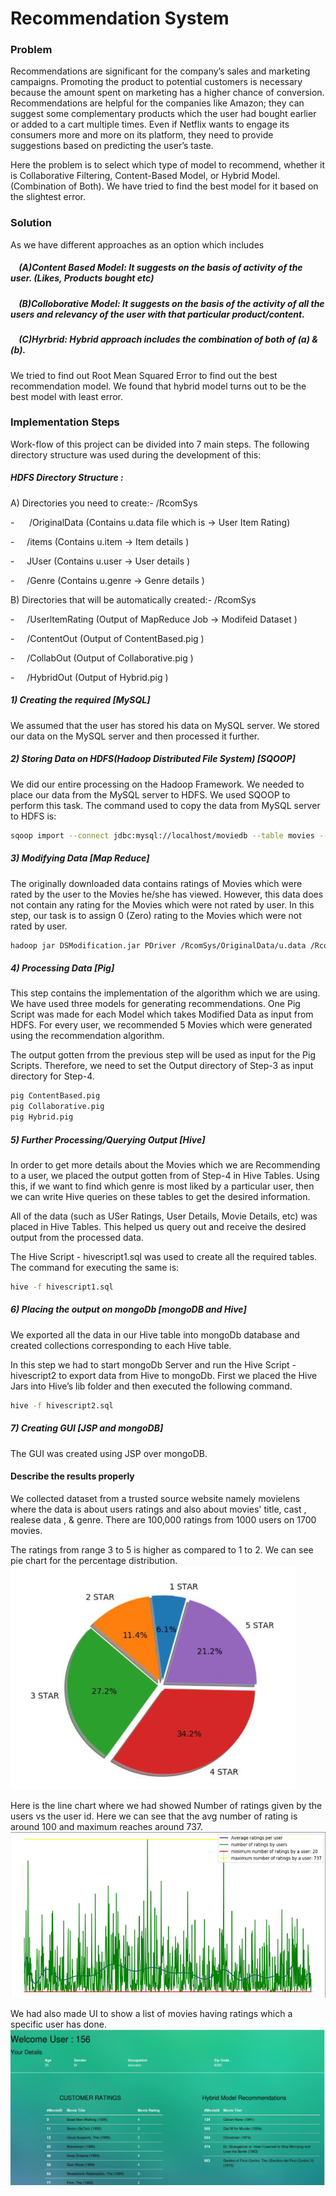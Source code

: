 # Recommendation System
### Problem

Recommendations are significant for the company’s sales and marketing campaigns. Promoting the product to potential customers is necessary because the amount spent on marketing has a higher chance of conversion. Recommendations are helpful for the companies like Amazon; they can suggest some complementary products which the user had bought earlier or added to a cart multiple times. Even if Netflix wants to engage its consumers more and more on its platform, they need to provide suggestions based on predicting the user’s taste.

Here the problem is to select which type of model to recommend, whether it is Collaborative Filtering, Content-Based Model, or Hybrid Model. (Combination of Both). We have tried to find the best model for it based on the slightest error.


### Solution
As we have different approaches as an option which includes 
#####  &nbsp;&nbsp;&nbsp; (A)Content Based Model: It suggests on the basis of activity of the user. (Likes, Products bought etc)
#####  &nbsp;&nbsp;&nbsp; (B)Colloborative Model: It suggests on the basis of the activity of all the users and relevancy of the user with that particular product/content.
#####  &nbsp;&nbsp;&nbsp; (C)Hyrbrid: Hybrid approach includes the combination of both of (a) & (b). 

We tried to find out Root Mean Squared Error to find out the best recommendation model. We found that hybrid model turns out to be the best model with least error.

### Implementation Steps
Work-flow of this project can be divided into 7 main steps. The following directory structure was used during the development of this: 

##### HDFS Directory Structure :

A) Directories you need to create:-
/RcomSys

\- &nbsp;&nbsp;&nbsp;&nbsp; /OriginalData (Contains u.data file which is -> User Item Rating)

\- &nbsp;&nbsp;&nbsp; /items (Contains u.item -> Item details )

\- &nbsp;&nbsp;&nbsp; JUser (Contains u.user -> User details )

\- &nbsp;&nbsp;&nbsp; /Genre (Contains u.genre -> Genre details )

B) Directories that will be automatically created:-
/RcomSys

\- &nbsp;&nbsp;&nbsp; /UserltemRating (Output of MapReduce Job -> Modifeid Dataset )

\- &nbsp;&nbsp;&nbsp; /ContentOut (Output of ContentBased.pig )

\- &nbsp;&nbsp;&nbsp; /CollabOut (Output of Collaborative.pig )

\- &nbsp;&nbsp;&nbsp; /HybridOut (Output of Hybrid.pig )

##### 1) Creating the required [MySQL]
We assumed that the user has stored his data on MySQL server. We stored our data on the MySQL server and then processed it further. 

##### 2) Storing Data on HDFS(Hadoop Distributed File System) [SQOOP]
We did our entire processing on the Hadoop Framework. We needed to place our data from the MySQL server to HDFS. We used SQOOP to perform this task. The command used to copy the data from MySQL server to HDFS is:
```sh
sqoop import --connect jdbc:mysql://localhost/moviedb --table movies --m 1 --fields-terminated-by '\t' --target-dir /RcomSys/OriginalData;
```

##### 3) Modifying Data [Map Reduce]

The originally downloaded data contains ratings of Movies which were rated by the user to the Movies he/she has viewed. However, this data does not contain any rating for the Movies which were not rated by user. In this step, our task is to assign 0 (Zero) rating to the Movies which were not rated by user.

```sh
hadoop jar DSModification.jar PDriver /RcomSys/OriginalData/u.data /RcomSys/UserltemRating
```
##### 4) Processing Data [Pig]

This step contains the implementation of the algorithm which we are using. We have used three models for generating recommendations. One Pig Script was made for each Model which takes Modified Data as input from HDFS. For every user, we recommended 5 Movies which were generated using the recommendation algorithm.

The output gotten frrom the previous step will be used as input for the Pig Scripts. Therefore, we need to set the Output directory of Step-3 as input directory for Step-4.

```sh
pig ContentBased.pig
pig Collaborative.pig
pig Hybrid.pig
```

##### 5) Further Processing/Querying Output [Hive]

In order to get more details about the Movies which we are Recommending to a user, we placed the output gotten from of Step-4 in Hive Tables. Using this, if we want to find which genre is most liked by a particular user, then we can write Hive queries on these tables to get the desired information.

All of the data (such as USer Ratings, User Details, Movie Details, etc) was placed in Hive Tables. This helped us query out and receive the desired output from the processed data.

The Hive Script - hivescript1.sql was used to create all the required tables. The command for executing the same is:
```sh
hive -f hivescript1.sql
```
##### 6) Placing the output on mongoDb [mongoDB and Hive]
We exported all the data in our Hive table into mongoDb database and created collections corresponding to each Hive table.

In this step we had to start mongoDb Server and run the Hive Script - hivescript2 to export data from Hive to mongoDb. First we placed the Hive Jars into Hive’s lib folder and then executed the following command.
```sh
hive -f hivescript2.sql
```

##### 7) Creating GUI [JSP and mongoDB]

The GUI was created using JSP over mongoDB.




#### Describe the results properly
We collected dataset from a trusted source website namely movielens where the data is about users ratings and also about movies' title, cast , realese data , & genre. There are 100,000 ratings from 1000 users on 1700 movies.


The ratings from range 3 to 5 is higher as compared to 1 to 2. We can see pie chart for the percentage distribution.
![alt text](https://github.com/Poojan987/RecommendationSystem/blob/master/img/pieChart.png?raw=true)


Here is the line chart where we had showed Number of ratings given by the users vs the user id. Here we can see that the avg number of rating is around 100 and maximum reaches around 737.
![alt text](https://github.com/Poojan987/RecommendationSystem/blob/master/img/lineChart.png?raw=true)

We had also made UI to show a list of movies having ratings which a specific user has done.
![alt text](https://github.com/Poojan987/RecommendationSystem/blob/master/img/ui.png?raw=true)

